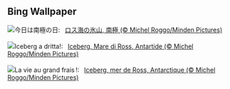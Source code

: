 ## Bing Wallpaper
![](https://www.bing.com/th?id=OHR.IcebergAntarctica_JA-JP7499377944_UHD.jpg&w=1000)今日は南極の日:&nbsp;&ensp;[ロス海の氷山, 南極 (© Michel Roggo/Minden Pictures)](https://www.bing.com/th?id=OHR.IcebergAntarctica_JA-JP7499377944_UHD.jpg)
<br><br/>
![](https://www.bing.com/th?id=OHR.IcebergAntarctica_IT-IT9598451046_UHD.jpg&w=1000)Iceberg a dritta!:&nbsp;&ensp;[Iceberg, Mare di Ross, Antartide (© Michel Roggo/Minden Pictures)](https://www.bing.com/th?id=OHR.IcebergAntarctica_IT-IT9598451046_UHD.jpg)
<br><br/>
![](https://www.bing.com/th?id=OHR.IcebergAntarctica_FR-FR1355397777_UHD.jpg&w=1000)La vie au grand frais !:&nbsp;&ensp;[Iceberg, mer de Ross, Antarctique (© Michel Roggo/Minden Pictures)](https://www.bing.com/th?id=OHR.IcebergAntarctica_FR-FR1355397777_UHD.jpg)
<br><br/>
